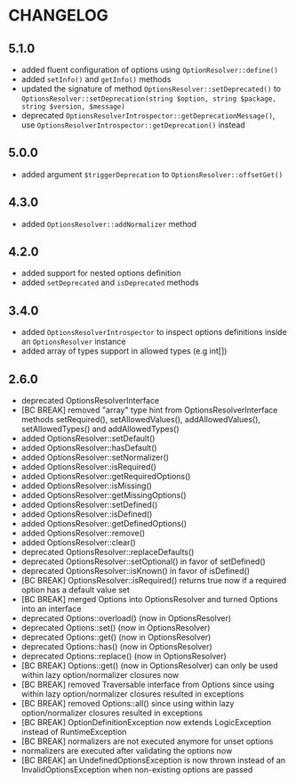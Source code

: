 # CHANGELOG

## 5.1.0

- added fluent configuration of options using `OptionResolver::define()`
- added `setInfo()` and `getInfo()` methods
- updated the signature of method `OptionsResolver::setDeprecated()` to `OptionsResolver::setDeprecation(string $option, string $package, string $version, $message)`
- deprecated `OptionsResolverIntrospector::getDeprecationMessage()`, use `OptionsResolverIntrospector::getDeprecation()` instead

## 5.0.0

- added argument `$triggerDeprecation` to `OptionsResolver::offsetGet()`

## 4.3.0

- added `OptionsResolver::addNormalizer` method

## 4.2.0

- added support for nested options definition
- added `setDeprecated` and `isDeprecated` methods

## 3.4.0

- added `OptionsResolverIntrospector` to inspect options definitions inside an `OptionsResolver` instance
- added array of types support in allowed types (e.g int[])

## 2.6.0

- deprecated OptionsResolverInterface
- [BC BREAK] removed "array" type hint from OptionsResolverInterface methods
  setRequired(), setAllowedValues(), addAllowedValues(), setAllowedTypes() and
  addAllowedTypes()
- added OptionsResolver::setDefault()
- added OptionsResolver::hasDefault()
- added OptionsResolver::setNormalizer()
- added OptionsResolver::isRequired()
- added OptionsResolver::getRequiredOptions()
- added OptionsResolver::isMissing()
- added OptionsResolver::getMissingOptions()
- added OptionsResolver::setDefined()
- added OptionsResolver::isDefined()
- added OptionsResolver::getDefinedOptions()
- added OptionsResolver::remove()
- added OptionsResolver::clear()
- deprecated OptionsResolver::replaceDefaults()
- deprecated OptionsResolver::setOptional() in favor of setDefined()
- deprecated OptionsResolver::isKnown() in favor of isDefined()
- [BC BREAK] OptionsResolver::isRequired() returns true now if a required
  option has a default value set
- [BC BREAK] merged Options into OptionsResolver and turned Options into an
  interface
- deprecated Options::overload() (now in OptionsResolver)
- deprecated Options::set() (now in OptionsResolver)
- deprecated Options::get() (now in OptionsResolver)
- deprecated Options::has() (now in OptionsResolver)
- deprecated Options::replace() (now in OptionsResolver)
- [BC BREAK] Options::get() (now in OptionsResolver) can only be used within
  lazy option/normalizer closures now
- [BC BREAK] removed Traversable interface from Options since using within
  lazy option/normalizer closures resulted in exceptions
- [BC BREAK] removed Options::all() since using within lazy option/normalizer
  closures resulted in exceptions
- [BC BREAK] OptionDefinitionException now extends LogicException instead of
  RuntimeException
- [BC BREAK] normalizers are not executed anymore for unset options
- normalizers are executed after validating the options now
- [BC BREAK] an UndefinedOptionsException is now thrown instead of an
  InvalidOptionsException when non-existing options are passed
